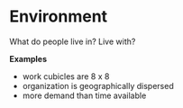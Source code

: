 # Environment

What do people live in? Live with?

**Examples**

* work cubicles are 8 x 8
* organization is geographically dispersed
* more demand than time available

